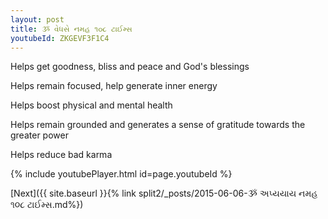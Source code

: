 ```yaml
---
layout: post
title: ૐ વેધસે નમહ ૧૦૮ ટાઈમ્સ
youtubeId: ZKGEVF3F1C4
---
```

 
 
Helps get goodness, bliss and peace and God's blessings
 
Helps remain focused, help generate inner energy 
 
Helps boost physical and mental health 
 
Helps remain grounded and generates a sense of gratitude towards the greater power 
 
Helps reduce bad karma
 
 
 
 


{% include youtubePlayer.html id=page.youtubeId %}
 
[Next]({{ site.baseurl }}{% link  split2/_posts/2015-06-06-ૐ અપ્યયાય નમહ  ૧૦૮ ટાઈમ્સ.md%})
 
